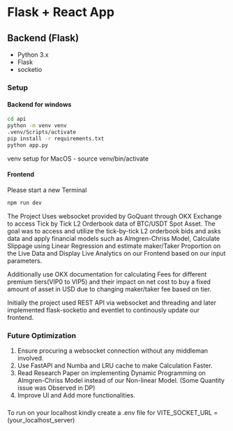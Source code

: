 # Flask + React App

## Backend (Flask)
- Python 3.x
- Flask
- socketio

### Setup

#### Backend for windows
```bash
cd api
python -m venv venv
.venv/Scripts/activate
pip install -r requirements.txt
python app.py
```
venv setup for MacOS - source venv/bin/activate

#### Frontend
Please start a new Terminal
```bash
npm run dev
```

The Project Uses websocket provided by GoQuant through OKX Exchange to access Tick by Tick L2 Orderbook data of BTC/USDT Spot Asset.
The goal was to access and utilize the tick-by-tick L2 orderbook bids and asks data and apply financial models such as Almgren-Chriss Model,
Calculate Slippage using Linear Regression and estimate maker/Taker Proportion on the Live Data and Display Live Analytics on our Frontend based 
on our input parameters.

Additionally use OKX documentation for calculating Fees for different premium tiers(VIP0 to VIP5) and their impact on net cost to buy a 
fixed amount of asset in USD due to changing maker/taker fee based on tier.

Initially the project used REST API via websocket and threading and later implemented flask-socketio and eventlet to continously update our frontend.

### Future Optimization
1. Ensure procuring a websocket connection without any middleman involved.
2. Use FastAPI and Numba and LRU cache to make Calculation Faster.
3. Read Research Paper on implementing Dynamic Programming on Almgren-Chriss Model instead of our Non-linear Model. (Some Quantity issue was Observed in DP)
4. Improve UI and Add more functionalities.

###
To run on your localhost kindly create a .env file for VITE_SOCKET_URL = (your_localhost_server)






